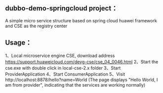 
## dubbo-demo-springcloud project：
   A simple micro service structure based on spring cloud huawei framework and CSE as the registry center
## Usage：
1、Local microservice engine CSE, download address https://support.huaweicloud.com/devg-cse/cse_04_0046.html
2、Start the cse.exe with double click in local-cse-2.x folder
3、Start ProviderApplication
4、Start ConsumerApplication
5、Visit http://localhost:8878/hello?name=World (The page displays "Hello World, I am from provider", indicating that the services are working normally)

